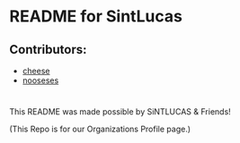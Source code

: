 # README for SintLucas
## Contributors:
- [cheese](https://github.com/DeanLemans)
- [nooseses](https://github.com/nooseses)

#
This README was made possible by SiNTLUCAS & Friends!

(This Repo is for our Organizations Profile page.)
